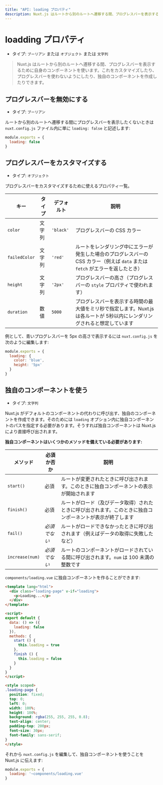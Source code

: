 ```yaml
---
title: "API: loading プロパティ"
description: Nuxt.js はルートから別のルートへ遷移する間、プログレスバーを表示するために自身のコンポーネントを使います。これをカスタマイズしたり、プログレスバーを使わないようにしたり、独自のコンポーネントを作成したりできます。
---
```


<!-- title: "API: The loading Property" -->
<!-- description: Nuxt.js uses it's own component to show a progress bar between the routes. You can customize it, disable it or create your own component. -->

<!-- # The loading Property -->

# loadding プロパティ

<!-- - Type: `Boolean` or `Object` or `String` -->

- タイプ: `ブーリアン` または `オブジェクト` または `文字列`

<!-- \> Nuxt.js uses it's own component to show a progress bar between the routes. You can customize it, disable it or create your own component. -->

> Nuxt.js はルートから別のルートへ遷移する間、プログレスバーを表示するために自身のコンポーネントを使います。これをカスタマイズしたり、プログレスバーを使わないようにしたり、独自のコンポーネントを作成したりできます。

<!-- ## Disable the Progress Bar -->

## プログレスバーを無効にする

<!-- - Type: `Boolean` -->

- タイプ: `ブーリアン`

<!-- If you don't want to display the progress bar between the routes, simply add `loading: false` in your `nuxt.config.js` file: -->

ルートから別のルートへ遷移する間にプログレスバーを表示したくないときは `nuxt.config.js` ファイル内に単に `loading: false` と記述します:

```js
module.exports = {
  loading: false
}
```

<!-- ## Customize the Progress Bar -->

## プログレスバーをカスタマイズする

<!-- - Type: `Object` -->

- タイプ: `オブジェクト`

<!-- List of properties to customize the progress bar. -->

プログレスバーをカスタマイズするために使えるプロパティ一覧。

<!-- | Key | Type | Default | Description | -->
<!-- |-----|------|---------|-------------| -->
<!-- | `color` | String | `'black'` | CSS color of the progress bar | -->
<!-- | `failedColor` | String | `'red'` | CSS color of the progress bar when an error appended while rendering the route (if `data` or `fetch` sent back an error for example). | -->
<!-- | `height` | String | `'2px'` | Height of the progress bar (used in the `style` property of the progress bar) | -->
<!-- | `duration` | Number | `5000` | In ms, the maximum duration of the progress bar, Nuxt.js assumes that the route will be rendered before 5 seconds. | -->

| キー | タイプ | デフォルト | 説明 |
|-----|------|---------|-------------|
| `color` | 文字列 | `'black'` | プログレスバーの CSS カラー |
| `failedColor` | 文字列 | `'red'` | ルートをレンダリング中にエラーが発生した場合のプログレスバーの CSS カラー（例えば `data` または `fetch` がエラーを返したとき） |
| `height` | 文字列 | `'2px'` | プログレスバーの高さ（プログレスバーの `style` プロパティで使われます） |
| `duration` | 数値 | `5000` | プログレスバーを表示する時間の最大値をミリ秒で指定します。Nuxt.js は各ルートが 5秒以内にレンダリングされると想定しています |

<!-- For a blue progress bar with 5px of height, we update the `nuxt.config.js` to the following: -->

例として、青いプログレスバーを 5px の高さで表示するには `nuxt.config.js` を次のように編集します:

```js
module.exports = {
  loading: {
    color: 'blue',
    height: '5px'
  }
}
```

<!-- ## Use a Custom Loading Component -->

## 独自のコンポーネントを使う

<!-- - Type: `String` -->

- タイプ: `文字列`

<!-- You can create your own component that Nuxt.js will call instead of its default component. To do so, you need to give a path to your component in the `loading` option. Then, your component will be called directly by Nuxt.js. -->

Nuxt.js がデフォルトのコンポーネントの代わりに呼び出す、独自のコンポーネントを作成できます。そのためには `loading` オプション内に独自コンポーネントのパスを指定する必要があります。そうすれば独自コンポーネントは Nuxt.js により直接呼び出されます。

<!-- **Your component has to expose some of theses methods:** -->

**独自コンポーネントはいくつかのメソッドを備えている必要があります:**

<!-- | Method | Required | Description | -->
<!-- |--------|----------|-------------| -->
<!-- | `start()` | Required | Called when a route changes, this is here where you display your component. | -->
<!-- | `finish()` | Required | Called when a route is loaded (and data fetched), this is here where you hide your component. | -->
<!-- | `fail()` | *Optional* | Called when a route couldn't be loaded (failed to fetch data for example). | -->
<!-- | `increase(num)` | *Optional* | Called during loading the route component, `num` is an Integer < 100. | -->

| メソッド | 必須か否か | 説明 |
|--------|----------|-------------|
| `start()` | 必須 | ルートが変更されたときに呼び出されます。このときに独自コンポーネントの表示が開始されます |
| `finish()` | 必須 | ルートがロード（及びデータ取得）されたときに呼び出されます。このときに独自コンポーネントが表示が終了します |
| `fail()` | *必須でない* | ルートがロードできなかったときに呼び出されます（例えばデータの取得に失敗したなど） |
| `increase(num)` | *必須でない* | ルートのコンポーネントがロードされている間に呼び出されます。`num` は 100 未満の整数です |

<!-- We can create our custom component in `components/loading.vue`: -->

`components/loading.vue` に独自コンポーネントを作ることができます:

```html
<template lang="html">
  <div class="loading-page" v-if="loading">
    <p>Loading...</p>
  </div>
</template>

<script>
export default {
  data: () => ({
    loading: false
  }),
  methods: {
    start () {
      this.loading = true
    },
    finish () {
      this.loading = false
    }
  }
}
</script>

<style scoped>
.loading-page {
  position: fixed;
  top: 0;
  left: 0;
  width: 100%;
  height: 100%;
  background: rgba(255, 255, 255, 0.8);
  text-align: center;
  padding-top: 200px;
  font-size: 30px;
  font-family: sans-serif;
}
</style>
```

<!-- Then, we update our `nuxt.config.js` to tell Nuxt.js to use our component: -->

それから `nuxt.config.js` を編集して、独自コンポーネントを使うことを Nuxt.js に伝えます:

```js
module.exports = {
  loading: '~components/loading.vue'
}
```
